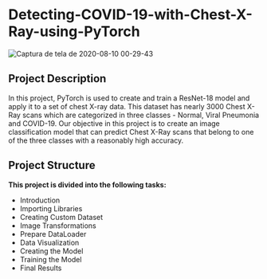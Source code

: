 # Detecting-COVID-19-with-Chest-X-Ray-using-PyTorch

![Captura de tela de 2020-08-10 00-29-43](https://user-images.githubusercontent.com/65929471/90020409-36b85580-dc86-11ea-9c7e-94ebab83e912.png)

## Project Description
In this project, PyTorch is used to create and train a ResNet-18 model and apply it to a set of chest X-ray data. This dataset has nearly 3000 Chest X-Ray scans which are categorized in three classes - Normal, Viral Pneumonia and COVID-19. Our objective in this project is to create an image classification model that can predict Chest X-Ray scans that belong to one of the three classes with a reasonably high accuracy. 

## Project Structure
**This project is divided into the following tasks:**

- Introduction
- Importing Libraries
- Creating Custom Dataset
- Image Transformations
- Prepare DataLoader
- Data Visualization
- Creating the Model
- Training the Model
- Final Results
